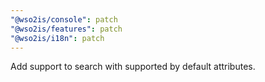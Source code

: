 ```yaml
---
"@wso2is/console": patch
"@wso2is/features": patch
"@wso2is/i18n": patch
---
```


Add support to search with supported by default attributes.
